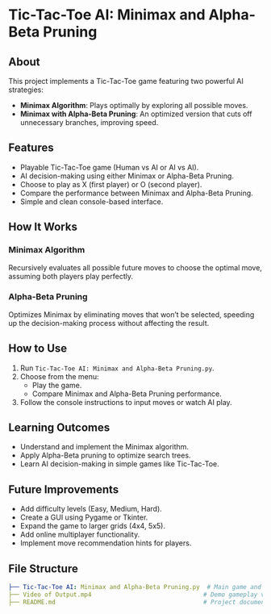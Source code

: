 # Tic-Tac-Toe AI: Minimax and Alpha-Beta Pruning

## About
This project implements a Tic-Tac-Toe game featuring two powerful AI strategies:

- **Minimax Algorithm**: Plays optimally by exploring all possible moves.
- **Minimax with Alpha-Beta Pruning**: An optimized version that cuts off unnecessary branches, improving speed.

## Features
- Playable Tic-Tac-Toe game (Human vs AI or AI vs AI).
- AI decision-making using either Minimax or Alpha-Beta Pruning.
- Choose to play as X (first player) or O (second player).
- Compare the performance between Minimax and Alpha-Beta Pruning.
- Simple and clean console-based interface.

## How It Works

### Minimax Algorithm
Recursively evaluates all possible future moves to choose the optimal move, assuming both players play perfectly.

### Alpha-Beta Pruning
Optimizes Minimax by eliminating moves that won’t be selected, speeding up the decision-making process without affecting the result.

## How to Use
1. Run `Tic-Tac-Toe AI: Minimax and Alpha-Beta Pruning.py`.
2. Choose from the menu:
   - Play the game.
   - Compare Minimax and Alpha-Beta Pruning performance.
3. Follow the console instructions to input moves or watch AI play.

## Learning Outcomes
- Understand and implement the Minimax algorithm.
- Apply Alpha-Beta pruning to optimize search trees.
- Learn AI decision-making in simple games like Tic-Tac-Toe.

## Future Improvements
- Add difficulty levels (Easy, Medium, Hard).
- Create a GUI using Pygame or Tkinter.
- Expand the game to larger grids (4x4, 5x5).
- Add online multiplayer functionality.
- Implement move recommendation hints for players.

## File Structure
```yaml
├── Tic-Tac-Toe AI: Minimax and Alpha-Beta Pruning.py  # Main game and AI logic
├── Video of Output.mp4                               # Demo gameplay video
├── README.md                                         # Project documentation






